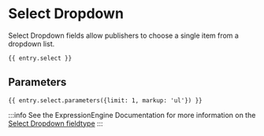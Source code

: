 # Select Dropdown

Select Dropdown fields allow publishers to choose a single item from a dropdown list.

```
{{ entry.select }}
```

## Parameters

```
{{ entry.select.parameters({limit: 1, markup: 'ul'}) }}
```

:::info
See the ExpressionEngine Documentation for more information on the [Select Dropdown fieldtype](https://docs.expressionengine.com/latest/fieldtypes/select.html)
:::